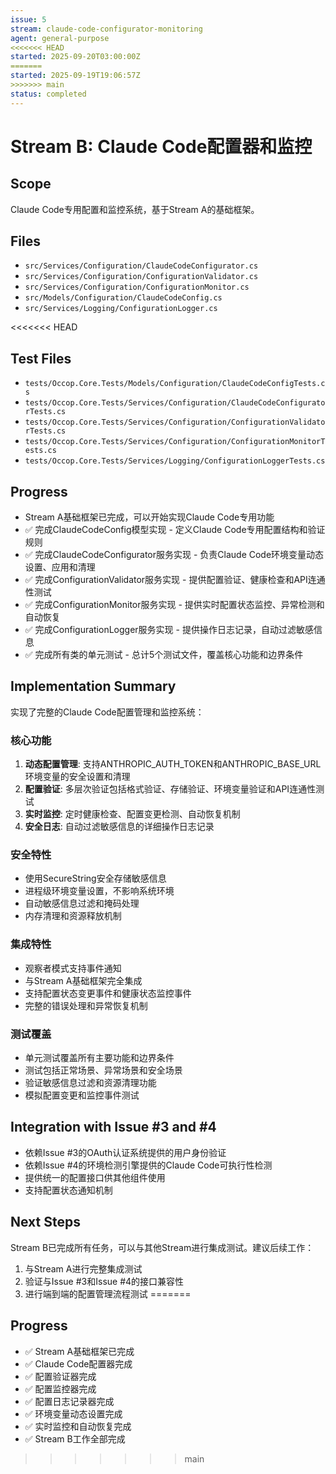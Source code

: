 ```yaml
---
issue: 5
stream: claude-code-configurator-monitoring
agent: general-purpose
<<<<<<< HEAD
started: 2025-09-20T03:00:00Z
=======
started: 2025-09-19T19:06:57Z
>>>>>>> main
status: completed
---
```


# Stream B: Claude Code配置器和监控

## Scope
Claude Code专用配置和监控系统，基于Stream A的基础框架。

## Files
- `src/Services/Configuration/ClaudeCodeConfigurator.cs`
- `src/Services/Configuration/ConfigurationValidator.cs`
- `src/Services/Configuration/ConfigurationMonitor.cs`
- `src/Models/Configuration/ClaudeCodeConfig.cs`
- `src/Services/Logging/ConfigurationLogger.cs`

<<<<<<< HEAD
## Test Files
- `tests/Occop.Core.Tests/Models/Configuration/ClaudeCodeConfigTests.cs`
- `tests/Occop.Core.Tests/Services/Configuration/ClaudeCodeConfiguratorTests.cs`
- `tests/Occop.Core.Tests/Services/Configuration/ConfigurationValidatorTests.cs`
- `tests/Occop.Core.Tests/Services/Configuration/ConfigurationMonitorTests.cs`
- `tests/Occop.Core.Tests/Services/Logging/ConfigurationLoggerTests.cs`

## Progress
- Stream A基础框架已完成，可以开始实现Claude Code专用功能
- ✅ 完成ClaudeCodeConfig模型实现 - 定义Claude Code专用配置结构和验证规则
- ✅ 完成ClaudeCodeConfigurator服务实现 - 负责Claude Code环境变量动态设置、应用和清理
- ✅ 完成ConfigurationValidator服务实现 - 提供配置验证、健康检查和API连通性测试
- ✅ 完成ConfigurationMonitor服务实现 - 提供实时配置状态监控、异常检测和自动恢复
- ✅ 完成ConfigurationLogger服务实现 - 提供操作日志记录，自动过滤敏感信息
- ✅ 完成所有类的单元测试 - 总计5个测试文件，覆盖核心功能和边界条件

## Implementation Summary
实现了完整的Claude Code配置管理和监控系统：

### 核心功能
1. **动态配置管理**: 支持ANTHROPIC_AUTH_TOKEN和ANTHROPIC_BASE_URL环境变量的安全设置和清理
2. **配置验证**: 多层次验证包括格式验证、存储验证、环境变量验证和API连通性测试
3. **实时监控**: 定时健康检查、配置变更检测、自动恢复机制
4. **安全日志**: 自动过滤敏感信息的详细操作日志记录

### 安全特性
- 使用SecureString安全存储敏感信息
- 进程级环境变量设置，不影响系统环境
- 自动敏感信息过滤和掩码处理
- 内存清理和资源释放机制

### 集成特性
- 观察者模式支持事件通知
- 与Stream A基础框架完全集成
- 支持配置状态变更事件和健康状态监控事件
- 完整的错误处理和异常恢复机制

### 测试覆盖
- 单元测试覆盖所有主要功能和边界条件
- 测试包括正常场景、异常场景和安全场景
- 验证敏感信息过滤和资源清理功能
- 模拟配置变更和监控事件测试

## Integration with Issue #3 and #4
- 依赖Issue #3的OAuth认证系统提供的用户身份验证
- 依赖Issue #4的环境检测引擎提供的Claude Code可执行性检测
- 提供统一的配置接口供其他组件使用
- 支持配置状态通知机制

## Next Steps
Stream B已完成所有任务，可以与其他Stream进行集成测试。建议后续工作：
1. 与Stream A进行完整集成测试
2. 验证与Issue #3和Issue #4的接口兼容性
3. 进行端到端的配置管理流程测试
=======
## Progress
- ✅ Stream A基础框架已完成
- ✅ Claude Code配置器完成
- ✅ 配置验证器完成
- ✅ 配置监控器完成
- ✅ 配置日志记录器完成
- ✅ 环境变量动态设置完成
- ✅ 实时监控和自动恢复完成
- ✅ Stream B工作全部完成
>>>>>>> main
